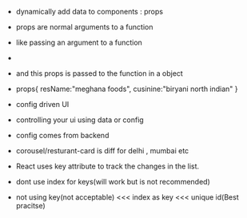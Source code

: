 - dynamically add data to components : props
- props are normal arguments to a function
- like passing an argument to a function

- <ResturantCard resName="meghana foods" 
        cusinie="biryani north indian"
   />

- and this props is passed to the function in a object

- props{
    resName:"meghana foods",
    cusinine:"biryani north indian"
}

- config driven UI
- controlling your ui using data or config
- config comes from backend
- corousel/resturant-card is diff for delhi , mumbai etc

- React uses key attribute to track the changes in the list.

- dont use index for keys(will work but is not recommended)
- not using key(not acceptable) <<< index as key <<< unique id(Best pracitse)